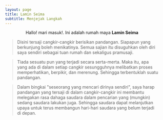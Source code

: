 ```yaml
---
layout: page
title: Lamin Seima
subtitle: Menjejak Langkah
---
```

<p style="text-align:center;">Hallo! mari masuk!. Ini adalah rumah maya <b>Lamin Seima</b></p>

> Disini tersaji cangkir-cangkir berisikan pandangan.
> Siapapun yang berkunjung boleh menikatinya.
> Semua sajian itu disuguhkan oleh diri saya sendiri sebagai tuan rumah dan sekaligus pramusaji.

> Tiada sesuatu pun yang terjadi secara serta-merta.
> Maka itu, apa yang ada di dalam setiap cangkir sesungguhnya
> melibatkan proses memperhatikan, berpikir, dan merenung. Sehingga terbentuklah suatu pandangan. 

> Dalam bingkai "seseorang yang mencari dirinya sendiri",
> saya harap pandangan yang tersaji di dalam cangkir-cangkir ini 
> membantu melegakan rasa dahaga saudara dalam pencarian yang (mungkin) sedang saudara lakukan juga.
> Sehingga saudara dapat melanjutkan upaya untuk terus membangun hari-hari saudara yang belum terjadi di depan.
